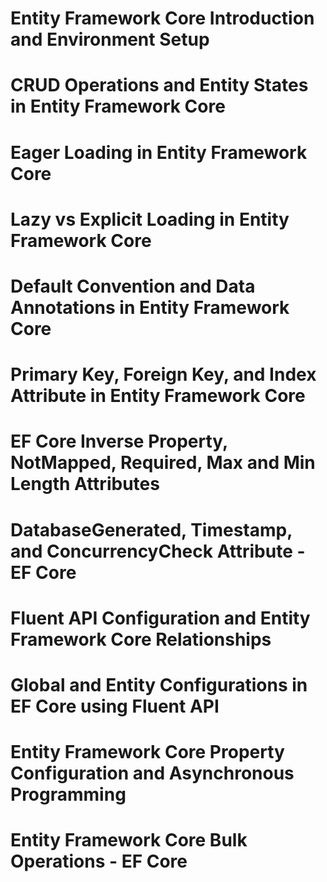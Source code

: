

# Entity Framework Core Introduction and Environment Setup

# CRUD Operations and Entity States in Entity Framework Core

# Eager Loading in Entity Framework Core

# Lazy vs Explicit Loading in Entity Framework Core

# Default Convention and Data Annotations in Entity Framework Core

# Primary Key, Foreign Key, and Index Attribute in Entity Framework Core

# EF Core Inverse Property, NotMapped, Required, Max and Min Length Attributes


# DatabaseGenerated, Timestamp, and ConcurrencyCheck Attribute - EF Core

# Fluent API Configuration and Entity Framework Core Relationships



# Global and Entity Configurations in EF Core using Fluent API


# Entity Framework Core Property Configuration and Asynchronous Programming


# Entity Framework Core Bulk Operations - EF Core


